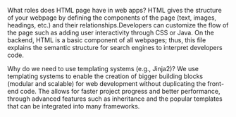 What roles does HTML page have in web apps?
HTML gives the structure of your webpage by defining the components of the page (text, images, headings, etc.) and their relationships.Developers can customize the flow of the page such as adding user interactivity through CSS or Java. On the backend, HTML is a basic component of all webpages; thus, this file explains the semantic structure for search engines to interpret developers code.

Why do we need to use templating systems (e.g., Jinja2)?
We use templating systems to enable the creation of bigger building blocks (modular and scalable) for web development without duplicating the front- end code. The allows for faster project progress and better performance, through advanced features such as inheritance and the popular templates that can be integrated into many frameworks. 
